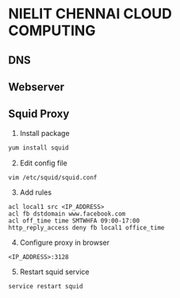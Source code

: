 # NIELIT CHENNAI CLOUD COMPUTING

## DNS


## Webserver


## Squid Proxy

1. Install package
```sh
yum install squid
```
2. Edit config file
```
vim /etc/squid/squid.conf
```
3. Add rules
```
acl local1 src <IP_ADDRESS>
acl fb dstdomain www.facebook.com
acl off_time time SMTWHFA 09:00-17:00
http_reply_access deny fb local1 office_time
```
4. Configure proxy in browser
```
<IP_ADDRESS>:3128
```
5. Restart squid service
```
service restart squid
```
